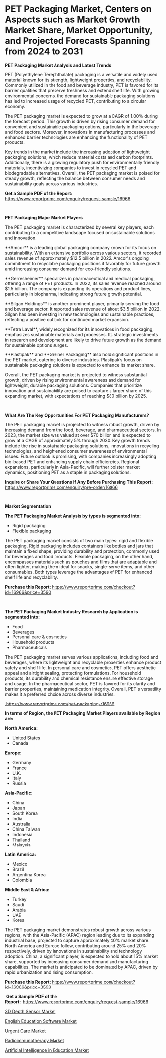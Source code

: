 <p><h1>PET Packaging Market, Centers on Aspects such as Market Growth Market Share, Market Opportunity, and Projected Forecasts Spanning from 2024 to 2031</h1></p><p><strong>PET Packaging Market Analysis and Latest Trends</strong></p>
<p><p>PET (Polyethylene Terephthalate) packaging is a versatile and widely used material known for its strength, lightweight properties, and recyclability. Commonly utilized in the food and beverage industry, PET is favored for its barrier qualities that preserve freshness and extend shelf life. With growing environmental concerns, the demand for sustainable packaging solutions has led to increased usage of recycled PET, contributing to a circular economy.</p><p>The PET packaging market is expected to grow at a CAGR of 1.00% during the forecast period. This growth is driven by rising consumer demand for convenient and sustainable packaging options, particularly in the beverage and food sectors. Moreover, innovations in manufacturing processes and enhanced barrier technologies are enhancing the functionality of PET products. </p><p>Key trends in the market include the increasing adoption of lightweight packaging solutions, which reduce material costs and carbon footprints. Additionally, there is a growing regulatory push for environmentally friendly materials, incentivizing companies to invest in recycled PET and biodegradable alternatives. Overall, the PET packaging market is poised for steady growth, reflecting the balance between consumer needs and sustainability goals across various industries.</p></p>
<p><strong>Get a Sample PDF of the Report:&nbsp;</strong> <a href="https://www.reportprime.com/enquiry/request-sample/16966?utm_campaign=1129&utm_medium=2&utm_source=Github&utm_content=ia&utm_term=24112024&utm_id=pet-packaging">https://www.reportprime.com/enquiry/request-sample/16966</a></p>
<p>&nbsp;</p>
<p><strong>PET Packaging Major Market Players</strong></p>
<p><p>The PET packaging market is characterized by several key players, each contributing to a competitive landscape focused on sustainable solutions and innovation. </p><p>**Amcor** is a leading global packaging company known for its focus on sustainability. With an extensive portfolio across various sectors, it recorded sales revenue of approximately $12.5 billion in 2022. Amcor's ongoing commitment to recyclable packaging positions it favorably for future growth amid increasing consumer demand for eco-friendly solutions.</p><p>**Gerresheimer** specializes in pharmaceutical and medical packaging, offering a range of PET products. In 2022, its sales revenue reached around $1.5 billion. The company is expanding its operations and product lines, particularly in biopharma, indicating strong future growth potential.</p><p>**Silgan Holdings** is another prominent player, primarily serving the food and beverage sector. It reported sales revenue of about $3.5 billion in 2022. Silgan has been investing in new technologies and sustainable practices, reflecting a positive outlook for continued market expansion.</p><p>**Tetra Laval**, widely recognized for its innovations in food packaging, emphasizes sustainable materials and processes. Its strategic investments in research and development are likely to drive future growth as the demand for sustainable options surges.</p><p>**Plastipak** and **Greiner Packaging** also hold significant positions in the PET market, catering to diverse industries. Plastipak’s focus on sustainable packaging solutions is expected to enhance its market share.</p><p>Overall, the PET packaging market is projected to witness substantial growth, driven by rising environmental awareness and demand for lightweight, durable packaging solutions. Companies that prioritize innovation and sustainability are poised to capture a larger share of this expanding market, with expectations of reaching $80 billion by 2025.</p></p>
<p>&nbsp;</p>
<p><strong>What Are The Key Opportunities For PET Packaging Manufacturers?</strong></p>
<p><p>The PET packaging market is projected to witness robust growth, driven by increasing demand from the food, beverage, and pharmaceutical sectors. In 2023, the market size was valued at over $70 billion and is expected to grow at a CAGR of approximately 5% through 2030. Key growth trends include the rise in sustainable packaging solutions, innovations in recycling technologies, and heightened consumer awareness of environmental issues. Future outlook is promising, with companies increasingly adopting bio-based PET and enhancing supply chain efficiencies. Regional expansions, particularly in Asia-Pacific, will further bolster market dynamics, positioning PET as a staple in packaging solutions.</p></p>
<p><strong>Inquire or Share Your Questions If Any Before Purchasing This Report:</strong> <a href="https://www.reportprime.com/enquiry/pre-order/16966?utm_campaign=1129&utm_medium=2&utm_source=Github&utm_content=ia&utm_term=24112024&utm_id=pet-packaging">https://www.reportprime.com/enquiry/pre-order/16966</a></p>
<p>&nbsp;</p>
<p><strong>Market Segmentation</strong></p>
<p><strong>The PET Packaging Market Analysis by types is segmented into:</strong></p>
<p><ul><li>Rigid packaging</li><li>Flexible packaging</li></ul></p>
<p><p>The PET packaging market consists of two main types: rigid and flexible packaging. Rigid packaging includes containers like bottles and jars that maintain a fixed shape, providing durability and protection, commonly used for beverages and food products. Flexible packaging, on the other hand, encompasses materials such as pouches and films that are adaptable and often lighter, making them ideal for snacks, single-serve items, and other consumables. Both types leverage the advantages of PET for enhanced shelf life and recyclability.</p></p>
<p><strong>Purchase this Report:&nbsp;</strong><a href="https://www.reportprime.com/checkout?id=16966&price=3590&utm_campaign=1129&utm_medium=2&utm_source=Github&utm_content=ia&utm_term=24112024&utm_id=pet-packaging">https://www.reportprime.com/checkout?id=16966&price=3590</a></p>
<p>&nbsp;</p>
<p><strong>The PET Packaging Market Industry Research by Application is segmented into:</strong></p>
<p><ul><li>Food</li><li>Beverages</li><li>Personal care & cosmetics</li><li>Household products</li><li>Pharmaceuticals</li></ul></p>
<p><p>The PET packaging market serves various applications, including food and beverages, where its lightweight and recyclable properties enhance product safety and shelf life. In personal care and cosmetics, PET offers aesthetic appeal and airtight sealing, protecting formulations. For household products, its durability and chemical resistance ensure effective storage and usage. In the pharmaceutical sector, PET is favored for its clarity and barrier properties, maintaining medication integrity. Overall, PET's versatility makes it a preferred choice across diverse industries.</p></p>
<p><a href="https://www.reportprime.com/pet-packaging-r16966?utm_campaign=1129&utm_medium=2&utm_source=Github&utm_content=ia&utm_term=24112024&utm_id=pet-packaging">&nbsp;https://www.reportprime.com/pet-packaging-r16966</a></p>
<p><strong>In terms of Region, the PET Packaging Market Players available by Region are:</strong></p>
<p>
    <p> <strong> North America: </strong>
        <ul>
            <li>United States</li>
            <li>Canada</li>
        </ul>
        </p> 
    <p> <strong> Europe: </strong>
        <ul>
            <li>Germany</li>
            <li>France</li>
            <li>U.K.</li>
            <li>Italy</li>
            <li>Russia</li>
        </ul>
        </p> 
    <p> <strong> Asia-Pacific: </strong>
        <ul>
            <li>China</li>
            <li>Japan</li>
            <li>South Korea</li>
            <li>India</li>
            <li>Australia</li>
            <li>China Taiwan</li>
            <li>Indonesia</li>
            <li>Thailand</li>
            <li>Malaysia</li>
        </ul>
        </p> 
    <p> <strong> Latin America: </strong>
        <ul>
            <li>Mexico</li>
            <li>Brazil</li>
            <li>Argentina Korea</li>
            <li>Colombia</li>
        </ul>
        </p> 
    <p> <strong> Middle East & Africa: </strong>
        <ul>
            <li>Turkey</li>
            <li>Saudi</li>
            <li>Arabia</li>
            <li>UAE</li>
            <li>Korea</li>
        </ul>
    </p>
    </p>
<p><p>The PET packaging market demonstrates robust growth across various regions, with the Asia-Pacific (APAC) region leading due to its expanding industrial base, projected to capture approximately 40% market share. North America and Europe follow, contributing around 25% and 20% respectively, driven by innovations in sustainability and technology adoption. China, a significant player, is expected to hold about 15% market share, supported by increasing consumer demand and manufacturing capabilities. The market is anticipated to be dominated by APAC, driven by rapid urbanization and rising consumption.</p></p>
<p><strong>Purchase this Report: </strong><a href="https://www.reportprime.com/checkout?id=16966&price=3590&utm_campaign=1129&utm_medium=2&utm_source=Github&utm_content=ia&utm_term=24112024&utm_id=pet-packaging">https://www.reportprime.com/checkout?id=16966&price=3590</a></p>
<p>&nbsp;<strong>Get a Sample PDF of the Report:&nbsp;&nbsp;</strong><a href="https://www.reportprime.com/enquiry/request-sample/16966?utm_campaign=1129&utm_medium=2&utm_source=Github&utm_content=ia&utm_term=24112024&utm_id=pet-packaging">https://www.reportprime.com/enquiry/request-sample/16966</a></p>
<p><strong></strong></p>
<p><p><a href="https://www.linkedin.com/pulse/3d-depth-sensor-market-size-share-trends-analysis-report-end-use-yuqhc?utm_campaign=1129&utm_medium=2&utm_source=Github&utm_content=ia&utm_term=24112024&utm_id=pet-packaging">3D Depth Sensor Market</a></p><p><a href="https://issuu.com/reportprime-2/docs/english-education-software-market-s_8f2ef114c52048?utm_campaign=1129&utm_medium=2&utm_source=Github&utm_content=ia&utm_term=24112024&utm_id=pet-packaging">English Education Software Market</a></p><p><a href="https://www.linkedin.com/pulse/urgent-care-market-size-experiencing-steady-growth-cagr-124-from-jvfgf?utm_campaign=1129&utm_medium=2&utm_source=Github&utm_content=ia&utm_term=24112024&utm_id=pet-packaging">Urgent Care Market</a></p><p><a href="https://www.linkedin.com/pulse/radioimmunotherapy-market-share-analysis-51-cagr-growth-from-aahef?utm_campaign=1129&utm_medium=2&utm_source=Github&utm_content=ia&utm_term=24112024&utm_id=pet-packaging">Radioimmunotherapy Market</a></p><p><a href="https://issuu.com/reportprime-2/docs/artificial-intelligence-in-educatio_607f47972fcfe7?utm_campaign=1129&utm_medium=2&utm_source=Github&utm_content=ia&utm_term=24112024&utm_id=pet-packaging">Artificial Intelligence in Education Market</a></p></p>